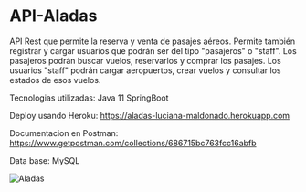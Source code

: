# API-Aladas
API Rest que permite la reserva y venta de pasajes aéreos. Permite también registrar y cargar usuarios que podrán ser del tipo "pasajeros" o "staff". Los pasajeros podrán buscar vuelos, reservarlos y comprar los pasajes. Los usuarios "staff" podrán cargar aeropuertos, crear vuelos y consultar los estados de esos vuelos.

Tecnologias utilizadas: Java 11 SpringBoot

Deploy usando Heroku: https://aladas-luciana-maldonado.herokuapp.com

Documentacion en Postman: https://www.getpostman.com/collections/686715bc763fcc16abfb

Data base: MySQL


![Aladas](https://user-images.githubusercontent.com/79877306/139926532-1332918f-8930-4c5f-a1e5-b8df39959168.PNG)

